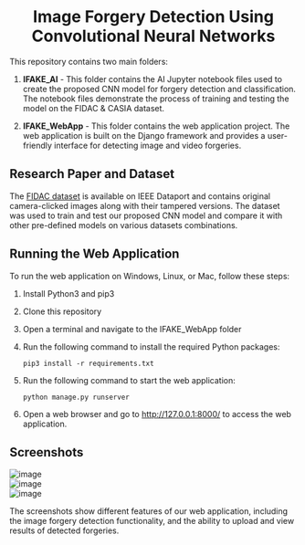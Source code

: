 

<h1 align="center">Image Forgery Detection Using Convolutional Neural Networks</h1>

This repository contains two main folders:

1. **IFAKE_AI** - This folder contains the AI Jupyter notebook files used to create the proposed CNN model for forgery detection and classification. The notebook files demonstrate the process of training and testing the model on the FIDAC & CASIA dataset.

2. **IFAKE_WebApp** - This folder contains the web application project. The web application is built on the Django framework and provides a user-friendly interface for detecting image and video forgeries.

## Research Paper and Dataset

The [FIDAC dataset](https://ieee-dataport.org/documents/fidac-forged-images-detection-and-classification) is available on IEEE Dataport and contains original camera-clicked images along with their tampered versions. The dataset was used to train and test our proposed CNN model and compare it with other pre-defined models on various datasets combinations.




## Running the Web Application

To run the web application on Windows, Linux, or Mac, follow these steps:

1. Install Python3 and pip3
2. Clone this repository
3. Open a terminal and navigate to the IFAKE_WebApp folder
4. Run the following command to install the required Python packages:

    ```
    pip3 install -r requirements.txt
    ```

5. Run the following command to start the web application:

    ```
    python manage.py runserver
    ```

6. Open a web browser and go to http://127.0.0.1:8000/ to access the web application.

## Screenshots
![image](https://github.com/jahnavi-213/Digital-Image-Forgery-Detection-Using-Convolutional-Neural-Networks/assets/123347285/6b4a7f63-e3df-4bd5-a52b-2100069ee85a)
<br />
![image](https://github.com/jahnavi-213/Digital-Image-Forgery-Detection-Using-Convolutional-Neural-Networks/assets/123347285/eb9ce7bf-87c1-449d-8e89-47272be5c161)
<br />
![image](https://github.com/jahnavi-213/Digital-Image-Forgery-Detection-Using-Convolutional-Neural-Networks/assets/123347285/6610ce1d-7b97-4902-a460-a6e850f25f0c)





The screenshots show different features of our web application, including the image forgery detection functionality, and the ability to upload and view results of detected forgeries.


